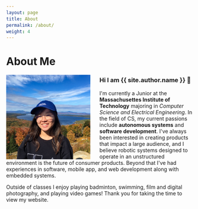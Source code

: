 ```yaml
---
layout: page
title: About
permalink: /about/
weight: 4
---
```


# **About Me**

 
<img src ="https://github.com/afangg/afangg.github.io/blob/master/images/me.png?raw=true" width="45%" align="left" style="padding-right:25px">

### Hi I am **{{ site.author.name }}** :wave: <br>

I'm currently a Junior at the **Massachusettes Institute of Technology** majoring in *Computer Science and Electrical Engineering*. In the field of CS, my current passions include **autonomous systems** and **software development**. I've always been interested in creating products that impact a large audience, and I believe robotic systems designed to operate in an unstructured environment is the future of consumer products. Beyond that I've had experiences in software, mobile app, and web development along with embedded systems.

Outside of classes I enjoy playing badminton, swimming, film and digital photography, and playing video games! Thank you for taking the time to view my website.


<!-- {% include about/skills.html title="Programming Skills" source=site.data.programming-skills %} -->
<!-- {% include about/skills.html title="Other Skills" source=site.data.other-skills %} -->
<!-- <center>{% include elements/button.html link="/resume.pdf" text="Resume" %}</center> -->

